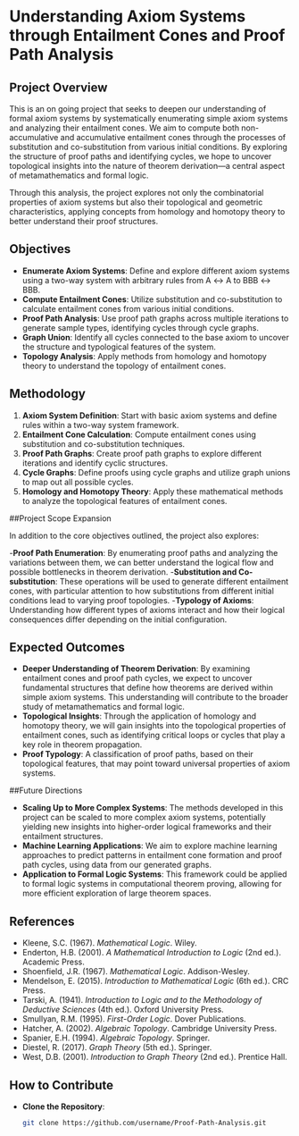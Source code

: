 
# Understanding Axiom Systems through Entailment Cones and Proof Path Analysis

## Project Overview

This is an on going project that seeks to deepen our understanding of formal axiom systems by systematically enumerating simple axiom systems and analyzing their entailment cones. We aim to compute both non-accumulative and accumulative entailment cones through the processes of substitution and co-substitution from various initial conditions. By exploring the structure of proof paths and identifying cycles, we hope to uncover topological insights into the nature of theorem derivation—a central aspect of metamathematics and formal logic.

Through this analysis, the project explores not only the combinatorial properties of axiom systems but also their topological and geometric characteristics, applying concepts from homology and homotopy theory to better understand their proof structures.

## Objectives
- **Enumerate Axiom Systems**: Define and explore different axiom systems using a two-way system with arbitrary rules from A ↔ A to BBB ↔ BBB.
- **Compute Entailment Cones**: Utilize substitution and co-substitution to calculate entailment cones from various initial conditions.
- **Proof Path Analysis**: Use proof path graphs across multiple iterations to generate sample types, identifying cycles through cycle graphs.
- **Graph Union**: Identify all cycles connected to the base axiom to uncover the structure and typological features of the system.
- **Topology Analysis**: Apply methods from homology and homotopy theory to understand the topology of entailment cones.

## Methodology
1. **Axiom System Definition**: Start with basic axiom systems and define rules within a two-way system framework.
2. **Entailment Cone Calculation**: Compute entailment cones using substitution and co-substitution techniques.
3. **Proof Path Graphs**: Create proof path graphs to explore different iterations and identify cyclic structures.
4. **Cycle Graphs**: Define proofs using cycle graphs and utilize graph unions to map out all possible cycles.
5. **Homology and Homotopy Theory**: Apply these mathematical methods to analyze the topological features of entailment cones.

##Project Scope Expansion

In addition to the core objectives outlined, the project also explores:

-**Proof Path Enumeration**: By enumerating proof paths and analyzing the variations between them, we can better understand the logical flow and possible bottlenecks in theorem derivation.
-**Substitution and Co-substitution**: These operations will be used to generate different entailment cones, with particular attention to how substitutions from different initial conditions lead to varying proof topologies.
-**Typology of Axioms**: Understanding how different types of axioms interact and how their logical consequences differ depending on the initial configuration.

## Expected Outcomes
- **Deeper Understanding of Theorem Derivation**: By examining entailment cones and proof path cycles, we expect to uncover fundamental structures that define how theorems are derived within simple axiom systems. This understanding will contribute to the broader study of metamathematics and formal logic.
- **Topological Insights**: Through the application of homology and homotopy theory, we will gain insights into the topological properties of entailment cones, such as identifying critical loops or cycles that play a key role in theorem propagation.
- **Proof Typology**: A classification of proof paths, based on their topological features, that may point toward universal properties of axiom systems.

##Future Directions
- **Scaling Up to More Complex Systems**: The methods developed in this project can be scaled to more complex axiom systems, potentially yielding new insights into higher-order logical frameworks and their entailment structures.
- **Machine Learning Applications**: We aim to explore machine learning approaches to predict patterns in entailment cone formation and proof path cycles, using data from our generated graphs.
- **Application to Formal Logic Systems**: This framework could be applied to formal logic systems in computational theorem proving, allowing for more efficient exploration of large theorem spaces.

## References
- Kleene, S.C. (1967). *Mathematical Logic*. Wiley.
- Enderton, H.B. (2001). *A Mathematical Introduction to Logic* (2nd ed.). Academic Press.
- Shoenfield, J.R. (1967). *Mathematical Logic*. Addison-Wesley.
- Mendelson, E. (2015). *Introduction to Mathematical Logic* (6th ed.). CRC Press.
- Tarski, A. (1941). *Introduction to Logic and to the Methodology of Deductive Sciences* (4th ed.). Oxford University Press.
- Smullyan, R.M. (1995). *First-Order Logic*. Dover Publications.
- Hatcher, A. (2002). *Algebraic Topology*. Cambridge University Press.
- Spanier, E.H. (1994). *Algebraic Topology*. Springer.
- Diestel, R. (2017). *Graph Theory* (5th ed.). Springer.
- West, D.B. (2001). *Introduction to Graph Theory* (2nd ed.). Prentice Hall.

## How to Contribute
- **Clone the Repository**: 
  ```sh
  git clone https://github.com/username/Proof-Path-Analysis.git
